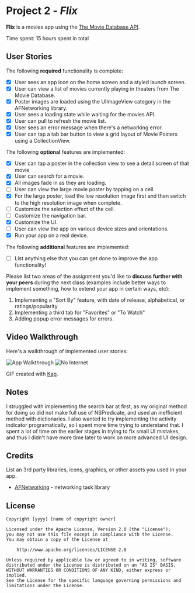 # Project 2 - *Flix*

**Flix** is a movies app using the [The Movie Database API](http://docs.themoviedb.apiary.io/#).

Time spent: 15 hours spent in total

## User Stories

The following **required** functionality is complete:

- [X] User sees an app icon on the home screen and a styled launch screen.
- [X] User can view a list of movies currently playing in theaters from The Movie Database.
- [X] Poster images are loaded using the UIImageView category in the AFNetworking library.
- [X] User sees a loading state while waiting for the movies API.
- [X] User can pull to refresh the movie list.
- [X] User sees an error message when there's a networking error.
- [X] User can tap a tab bar button to view a grid layout of Movie Posters using a CollectionView.

The following **optional** features are implemented:

- [X] User can tap a poster in the collection view to see a detail screen of that movie
- [X] User can search for a movie.
- [X] All images fade in as they are loading.
- [ ] User can view the large movie poster by tapping on a cell.
- [X] For the large poster, load the low resolution image first and then switch to the high resolution image when complete.
- [ ] Customize the selection effect of the cell.
- [ ] Customize the navigation bar.
- [X] Customize the UI.
- [ ] User can view the app on various device sizes and orientations.
- [X] Run your app on a real device.

The following **additional** features are implemented:

- [ ] List anything else that you can get done to improve the app functionality!

Please list two areas of the assignment you'd like to **discuss further with your peers** during the next class (examples include better ways to implement something, how to extend your app in certain ways, etc):

1. Implementing a "Sort By" feature, with date of release, alphabetical, or ratings/popularity
2. Implementing a third tab for "Favorites" or "To Watch" 
3. Adding popup error messages for errors.

## Video Walkthrough

Here's a walkthrough of implemented user stories:

<img src='https://i.imgur.com/ZTQp8iA.gif' title='App Walkthrough' width=''/>
<img src='https://i.imgur.com/17u90TW.gif' title='No Internet' width=''/>

GIF created with [Kap](https://getkap.co/).

## Notes
I struggled with implementing the search bar at first, as my original method for doing so did not make full use of NSPredicate, and used an inefficient method with dictionaries. I also wanted to try implementing the activity indicator programatically, so I spent more time trying to understand that. I spent a lot of time on the earlier stages in trying to fix small UI mistakes, and thus I didn't have more time later to work on more advanced UI design.

## Credits

List an 3rd party libraries, icons, graphics, or other assets you used in your app.

- [AFNetworking](https://github.com/AFNetworking/AFNetworking) - networking task library

## License

    Copyright [yyyy] [name of copyright owner]

    Licensed under the Apache License, Version 2.0 (the "License");
    you may not use this file except in compliance with the License.
    You may obtain a copy of the License at

        http://www.apache.org/licenses/LICENSE-2.0

    Unless required by applicable law or agreed to in writing, software
    distributed under the License is distributed on an "AS IS" BASIS,
    WITHOUT WARRANTIES OR CONDITIONS OF ANY KIND, either express or implied.
    See the License for the specific language governing permissions and
    limitations under the License.
